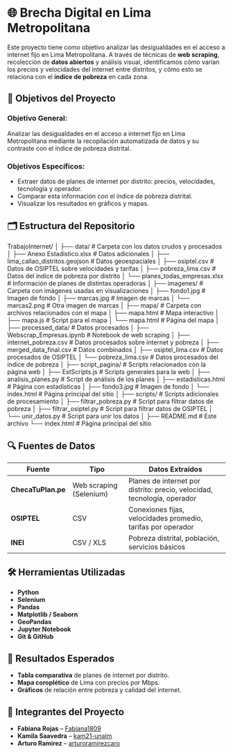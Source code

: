 # 🌐 Brecha Digital en Lima Metropolitana

Este proyecto tiene como objetivo analizar las desigualdades en el acceso a internet fijo en Lima Metropolitana. A través de técnicas de **web scraping**, recolección de **datos abiertos** y análisis visual, identificamos cómo varían los precios y velocidades del internet entre distritos, y cómo esto se relaciona con el **índice de pobreza** en cada zona.

## 🎯 Objetivos del Proyecto

### Objetivo General:
Analizar las desigualdades en el acceso a internet fijo en Lima Metropolitana mediante la recopilación automatizada de datos y su contraste con el índice de pobreza distrital.

### Objetivos Específicos:
- Extraer datos de planes de internet por distrito: precios, velocidades, tecnología y operador.
- Comparar esta información con el índice de pobreza distrital.
- Visualizar los resultados en gráficos y mapas.

## 🗂️ Estructura del Repositorio
TrabajoInternet/
│
├── data/ # Carpeta con los datos crudos y procesados
│ ├── Anexo Estadistico.xlsx # Datos adicionales
│ ├── lima_callao_distritos.geojson # Datos geoespaciales
│ ├── osiptel.csv # Datos de OSIPTEL sobre velocidades y tarifas
│ ├── pobreza_lima.csv # Datos del índice de pobreza por distrito
│ └── planes_todas_empresas.xlsx # Información de planes de distintas operadoras
│
├── imagenes/ # Carpeta con imágenes usadas en visualizaciones
│ ├── fondo1.jpg # Imagen de fondo
│ ├── marcas.jpg # Imagen de marcas
│ └── marcas2.png # Otra imagen de marcas
│
├── mapa/ # Carpeta con archivos relacionados con el mapa
│ ├── mapa.html # Mapa interactivo
│ ├── mapa.js # Script para el mapa
│ └── mapa.html # Página del mapa
│
├── processed_data/ # Datos procesados
│ ├── Webscrap_Empresas.ipynb # Notebook de web scraping
│ ├── internet_pobreza.csv # Datos procesados sobre internet y pobreza
│ ├── merged_data_final.csv # Datos combinados
│ ├── osiptel_lima.csv # Datos procesados de OSIPTEL
│ └── pobreza_lima.csv # Datos procesados del índice de pobreza
│
├── script_pagina/ # Scripts relacionados con la página web
│ ├── EstScripts.js # Scripts generales para la web
│ ├── analisis_planes.py # Script de análisis de los planes
│ ├── estadisticas.html # Página con estadísticas
│ ├── fondo3.jpg # Imagen de fondo
│ └── index.html # Página principal del sitio
│
├── scripts/ # Scripts adicionales de procesamiento
│ ├── filtrar_pobreza.py # Script para filtrar datos de pobreza
│ ├── filtrar_osiptel.py # Script para filtrar datos de OSIPTEL
│ └── unir_datos.py # Script para unir los datos
│
├── README.md # Este archivo
└── index.html # Página principal del sitio

## 🔍 Fuentes de Datos

| Fuente               | Tipo                  | Datos Extraídos                                                                         |
|----------------------|-----------------------|-----------------------------------------------------------------------------------------|
| **ChecaTuPlan.pe**    | Web scraping (Selenium) | Planes de internet por distrito: precio, velocidad, tecnología, operador               |
| **OSIPTEL**           | CSV                   | Conexiones fijas, velocidades promedio, tarifas por operador                             |
| **INEI**              | CSV / XLS             | Pobreza distrital, población, servicios básicos                                        |

## 🛠️ Herramientas Utilizadas

- **Python**
- **Selenium**
- **Pandas**
- **Matplotlib / Seaborn**
- **GeoPandas**
- **Jupyter Notebook**
- **Git & GitHub**

## 📌 Resultados Esperados

- **Tabla comparativa** de planes de internet por distrito.
- **Mapa coroplético** de Lima con precios por Mbps.
- **Gráficos** de relación entre pobreza y calidad del internet.

## 👥 Integrantes del Proyecto

- **Fabiana Rojas** – [Fabiana1809](https://github.com/Fabiana1809)
- **Kamila Saavedra** – [kam21-unalm](https://github.com/kam21-unalm)
- **Arturo Ramirez** – [arturoramirezcaro](https://github.com/arturoramirezcaro)







